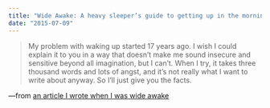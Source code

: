 ```yaml
---
title: "Wide Awake: A heavy sleeper’s guide to getting up in the morning"
date: "2015-07-09"
---
```


> My problem with waking up started 17 years ago. I wish I could explain it to you in a way that doesn’t make me sound insecure and sensitive beyond all imagination, but I can’t. When I try, it takes three thousand words and lots of angst, and it’s not really what I want to write about anyway. So I’ll just give you the facts.

—from [an article I wrote when I was wide awake](https://medium.com/personal-growth/wide-awake-2a333bf1c065)
